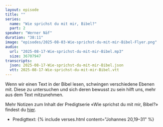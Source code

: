 ```yaml
---
layout: episode
title: ""
series:
  name: "Wie sprichst du mit mir, Bibel?"
  part: 2
speaker: "Werner Näf"
duration: "38:11"
image: "episodes/2025-08-03-Wie-sprichst-du-mit-mir-Bibel-Flyer.png"
audio:
  url: "2025-08-17-Wie-sprichst-du-mit-mir-Bibel.mp3"
  size: 36707947
transcripts:
  json: 2025-08-17-Wie-sprichst-du-mit-mir-Bibel.json
  vtt: 2025-08-17-Wie-sprichst-du-mit-mir-Bibel.vtt
---
```


Wenn wir einen Text in der Bibel lesen, schwingen verschiedene Ebenen mit. Diese zu untersuchen und sich deren bewusst zu sein hilft uns, mehr aus dem Text mitzunehmen. 

Mehr Notizen zum Inhalt der Predigtserie «Wie sprichst du mit mir, Bibel?» findest du [hier](https://www.junge-kirche-klettgau.ch/mehr-vom-boxenstopp).

- Predigttext: {% include verses.html content="Johannes 20,19–31" %}
